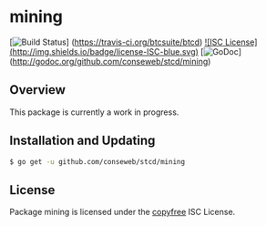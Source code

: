 mining
======

[![Build Status](http://img.shields.io/travis/btcsuite/btcd.svg)]
(https://travis-ci.org/btcsuite/btcd) [![ISC License]
(http://img.shields.io/badge/license-ISC-blue.svg)](http://copyfree.org)
[![GoDoc](https://img.shields.io/badge/godoc-reference-blue.svg)]
(http://godoc.org/github.com/conseweb/stcd/mining)

## Overview

This package is currently a work in progress.

## Installation and Updating

```bash
$ go get -u github.com/conseweb/stcd/mining
```

## License

Package mining is licensed under the [copyfree](http://copyfree.org) ISC
License.
